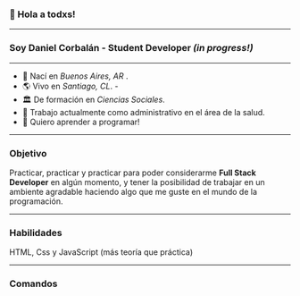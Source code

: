 ### 👋 Hola a todxs!
---
### Soy Daniel Corbalán - Student Developer _(in progress!)_
---

- 💫 Nací en _Buenos Aires, AR_ . 
- 🌎 Vivo en _Santiago, CL_. -
- 🏛️ De formación en _Ciencias Sociales_.
- 🏥 Trabajo actualmente como administrativo en el área de la salud.
- 🤩 Quiero aprender a programar!

---
### Objetivo
Practicar, practicar y practicar para poder considerarme **Full Stack Developer** en algún momento, y tener la posibilidad de trabajar en un ambiente agradable haciendo algo que me guste en el mundo de la programación.

---
### Habilidades
HTML, Css y JavaScript (más teoría que práctica)

---

### Comandos

<!--- Crear un Github Profile README[1]
1. Este debe tener una pequeña descripción tuya tipo CV.
2. Añade una tabla en Markdown (Obviamente) con al menos 5 comandos de la Terminal que hayas aprendido, de forma que tenga nombre del comando y descripción en columnas separadas.
3. Añade una sección con al menos 2 comandos alias que te parezcan útiles incluyendo columna de descripción.
4. (Opcional) Clona tu repositorio y ejecuta 11ty como en la practica.
-->
